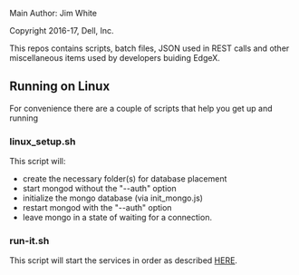 Main Author: Jim White

Copyright 2016-17, Dell, Inc.

This repos contains scripts, batch files, JSON used in REST calls and other miscellaneous items used by developers buiding EdgeX.

## Running on Linux

For convenience there are a couple of scripts that help you get up and running 

### linux_setup.sh
This script will:
* create the necessary folder(s) for database placement
* start mongod without the "--auth" option
* initialize the mongo database (via init_mongo.js)
* restart mongod with the "--auth" option
* leave mongo in a state of waiting for a connection.

### run-it.sh
This script will start the services
in order as described [HERE](https://wiki.edgexfoundry.org/display/FA/Get+EdgeX+Foundry+-+Users).
